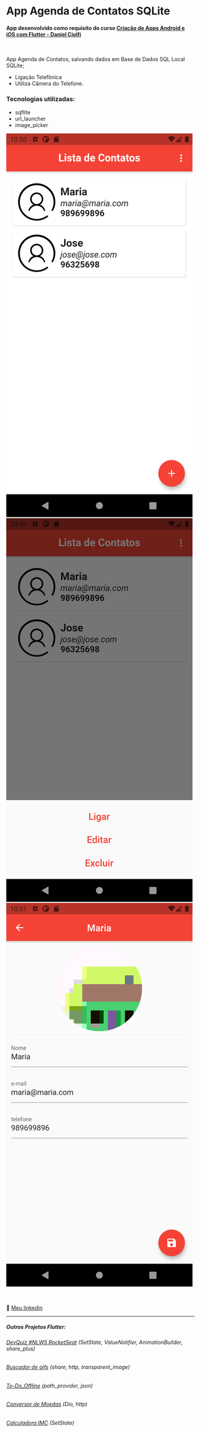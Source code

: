 # App Agenda de Contatos SQLite
#### App desenvolvido como requisito do curso [Criação de Apps Android e iOS com Flutter - Daniel Ciolfi](https://www.udemy.com/course/curso-completo-flutter-app-android-ios/)

<br>

App Agenda de Contatos, salvando dados em Base de Dados SQL Local SQLite;
- Ligação Telefônica
- Utiliza Câmera do Telefone.

### Tecnologias utilizadas:

- sqflite
- url_launcher
- image_picker

![screen](/imgs/screen01.png) ![screen](/imgs/screen02.png) ![screen](/imgs/screen03.png)

<br>

💬 [Meu linkedin](https://www.linkedin.com/in/isaias-gon%C3%A7alves-igs/)

<hr>

##### Outros Projetos Flutter:
###### [DevQuiz #NLW5 RocketSeat](https://github.com/IsaBass/nlw5_devquiz) (SetState, ValueNotifier, AnimationBuilder, share_plus)
###### [Buscador de gifs](https://github.com/IsaBass/buscador_gifs) (share, http, transparent_image)
###### [To-Do_Offline](https://github.com/IsaBass/todo_offline) (path_provider, json)
###### [Conversor de Moedas](https://github.com/IsaBass/conversor_moedas) (Dio, http)
###### [Calculadora IMC](https://github.com/IsaBass/calcIMC) (SetState)





<!--
## Meus Projetos Flutter:
#### [DevQuiz #NLW5 RocketSeat](https://github.com/IsaBass/nlw5_devquiz)
- projeto da 5ª NLW , trilha Flutter
- SetState, ValueNotifier, AnimationBuilder, shared_plus
<!--
#### [Calculadora IMC](https://github.com/IsaBass/calcIMC)
- projeto inicial de aprendizado
- SetState
-->

